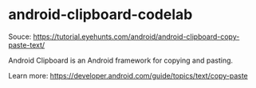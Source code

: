 # android-clipboard-codelab

Souce: https://tutorial.eyehunts.com/android/android-clipboard-copy-paste-text/

Android Clipboard is an Android framework for copying and pasting.

Learn more: https://developer.android.com/guide/topics/text/copy-paste
